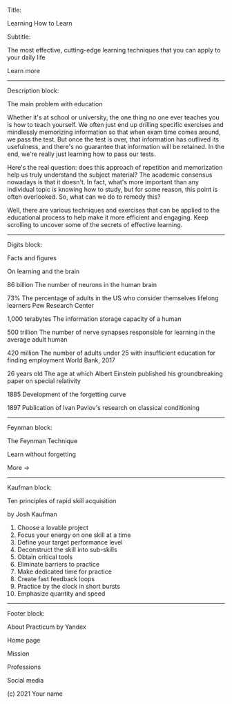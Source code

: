 Title: 

Learning How to Learn 

Subtitle: 

The most effective, cutting-edge learning techniques that you can apply to your daily life

Learn more

---

Description block: 

The main problem with education

Whether it's at school or university, the one thing no one ever teaches you is how to teach yourself. We often just end up drilling specific exercises and mindlessly memorizing information so that when exam time comes around, we pass the test. But once the test is over, that information has outlived its usefulness, and there's no guarantee that information will be retained. In the end, we're really just learning how to pass our tests. 

Here's the real question: does this approach of repetition and memorization help us truly understand the subject material? The academic consensus nowadays is that it doesn't. In fact, what's more important than any individual topic is knowing how to study, but for some reason, this point is often overlooked. So, what can we do to remedy this?

Well, there are various techniques and exercises that can be applied to the educational process to help make it more efficient and engaging. Keep scrolling to uncover some of the secrets of effective learning.

---

Digits block: 

Facts and figures 

On learning and the brain

86 billion 
The number of neurons in the human brain

73% 
The percentage of adults in the US who consider themselves lifelong learners 
Pew Research Center

1,000 terabytes 
The information storage capacity of a human

500 trillion 
The number of nerve synapses responsible for learning in the average adult human

420 million 
The number of adults under 25 with insufficient education for finding employment 
World Bank, 2017

26 years old 
The age at which Albert Einstein published his groundbreaking paper on special relativity

1885 
Development of the forgetting curve

1897 
Publication of Ivan Pavlov's research on classical conditioning

---

Feynman block:

The Feynman Technique 

Learn without forgetting

More →

---

Kaufman block: 

Ten principles of rapid skill acquisition 

by Josh Kaufman

1. Choose a lovable project
2. Focus your energy on one skill at a time
3. Define your target performance level
4. Deconstruct the skill into sub-skills
5. Obtain critical tools
6. Eliminate barriers to practice
7. Make dedicated time for practice
8. Create fast feedback loops
9. Practice by the clock in short bursts
10. Emphasize quantity and speed

---

Footer block: 

About Practicum by Yandex 

Home page 

Mission 

Professions

Social media

(c) 2021 Your name
